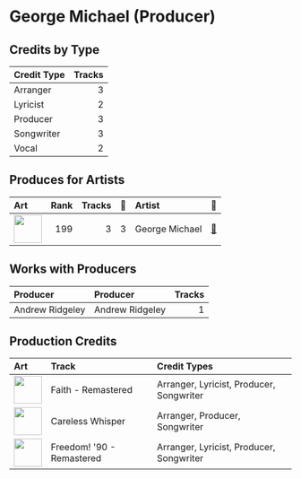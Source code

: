 # George Michael (Producer)

## Credits by Type

| Credit Type | Tracks |
|:---|---:|
| Arranger | 3 |
| Lyricist | 2 |
| Producer | 3 |
| Songwriter | 3 |
| Vocal | 2 |

## Produces for Artists

| Art | Rank | Tracks | 💚 | Artist | 🔗 |
|:---|---:|---:|---:|:---|:---|
| <img src="https://i.scdn.co/image/ab6761610000e5ebd919dbf4e6ed3e695ba6339d" alt="" width="50" /> | 199 | 3 | 3 | George Michael | [🔗](https://open.spotify.com/artist/19ra5tSw0tWufvUp8GotLo) |

## Works with Producers

| Producer | Producer | Tracks |
|:---|:---|---:|
| Andrew Ridgeley | Andrew Ridgeley | 1 |

## Production Credits

| Art | Track | Credit Types |
|:---|:---|:---|
| <img src="https://i.scdn.co/image/ab67616d0000b273b7a9a6a2bf311630d3fc6956" alt="" width="50" /> | Faith - Remastered | Arranger, Lyricist, Producer, Songwriter |
| <img src="https://i.scdn.co/image/ab67616d0000b27364c19b24ce947ffa363f8f96" alt="" width="50" /> | Careless Whisper | Arranger, Producer, Songwriter |
| <img src="https://i.scdn.co/image/ab67616d0000b27329c1c454ed1b2acfa64dc37f" alt="" width="50" /> | Freedom! '90 - Remastered | Arranger, Lyricist, Producer, Songwriter |